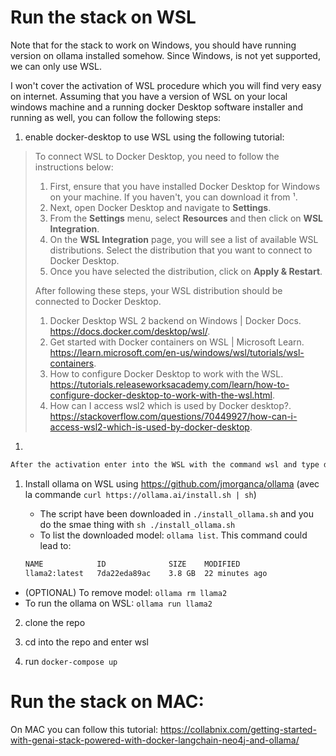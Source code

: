 # Run the stack on WSL

Note that for the stack to work on Windows, you should have running version on ollama installed somehow. Since Windows, is not yet supported, we can only use WSL.

I won't cover the activation of WSL procedure which you will find very easy on internet. Assuming that you have a version of WSL on your local windows machine and a running docker Desktop software installer and running as well, you can follow the following steps:

1. enable docker-desktop to use WSL using the following tutorial:

> To connect WSL to Docker Desktop, you need to follow the instructions below:
>
> 1. First, ensure that you have installed Docker Desktop for Windows on your machine. If you haven't, you can download it from ¹.
> 2. Next, open Docker Desktop and navigate to **Settings**.
> 3. From the **Settings** menu, select **Resources** and then click on **WSL Integration**.
> 4. On the **WSL Integration** page, you will see a list of available WSL distributions. Select the distribution that you want to connect to Docker Desktop.
> 5. Once you have selected the distribution, click on **Apply & Restart**.
>
> After following these steps, your WSL distribution should be connected to Docker Desktop.
>
> 1. Docker Desktop WSL 2 backend on Windows | Docker Docs. https://docs.docker.com/desktop/wsl/.
> 2. Get started with Docker containers on WSL | Microsoft Learn. https://learn.microsoft.com/en-us/windows/wsl/tutorials/wsl-containers.
> 3. How to configure Docker Desktop to work with the WSL. https://tutorials.releaseworksacademy.com/learn/how-to-configure-docker-desktop-to-work-with-the-wsl.html.
> 4. How can I access wsl2 which is used by Docker desktop?. https://stackoverflow.com/questions/70449927/how-can-i-access-wsl2-which-is-used-by-docker-desktop.

1.

   ```sh
   After the activation enter into the WSL with the command wsl and type docker.
   ```

   1. Install ollama on WSL using https://github.com/jmorganca/ollama (avec la commande `curl https://ollama.ai/install.sh | sh`)

      - The script have been downloaded in `./install_ollama.sh` and you do the smae thing with `sh ./install_ollama.sh`
      - To list the downloaded model: `ollama list`. This command could lead to:

      ```sh
      NAME            ID              SIZE    MODIFIED
      llama2:latest   7da22eda89ac    3.8 GB  22 minutes ago
      ```

   - (OPTIONAL) To remove model: `ollama rm llama2`
   - To run the ollama on WSL: `ollama run llama2`

2. clone the repo

3. cd into the repo and enter wsl

4. run `docker-compose up`

# Run the stack on MAC:

On MAC you can follow this tutorial: https://collabnix.com/getting-started-with-genai-stack-powered-with-docker-langchain-neo4j-and-ollama/